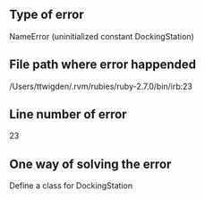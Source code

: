 ## Type of error
NameError (uninitialized constant DockingStation)

## File path where error happended
/Users/ttwigden/.rvm/rubies/ruby-2.7.0/bin/irb:23

## Line number of error
23

## One way of solving the error
Define a class for DockingStation